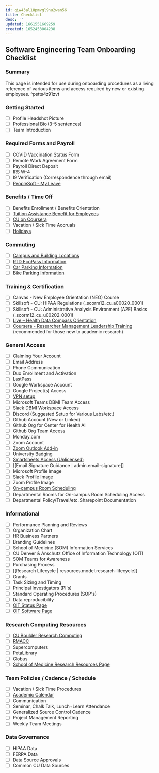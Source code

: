 ```yaml
---
id: qiw43al18pmvgl9nu2wan56
title: Checklist
desc: ''
updated: 1661551669259
created: 1652453004238
---
```

## Software Engineering Team Onboarding Checklist

### Summary

This page is intended for use during onboarding procedures as a living reference of various items and access required by new or existing employees. ^pstts4z91zvt

### Getting Started

- [ ] Profile Headshot Picture
- [ ] Professional Bio (3-5 sentences)
- [ ] Team Introduction

### Required Forms and Payroll

- [ ] COVID Vaccination Status Form
- [ ] Remote Work Agreement Form
- [ ] Payroll Direct Deposit
- [ ] IRS W-4
- [ ] I9 Verification (Correspondence through email)
- [ ] [PeopleSoft - My Leave](https://www.cu.edu/employee-services/payroll/self-service/my-leave)

### Benefits / Time Off

- [ ] Benefits Enrollment / Benefits Orientation
- [ ] [Tuition Assistance Benefit for Employees](https://www.cu.edu/employee-services/benefits-wellness/current-employee/tuition-assistance/tuition-assistance-benefit)
- [ ] [CU on Coursera](https://www.cu.edu/employee-services/professional-growth-training/learning/cu-coursera)
- [ ] Vacation / Sick Time Accruals
- [ ] [Holidays](https://www.cu.edu/employee-services/holidays)

### Commuting

- [ ] [Campus and Building Locations](https://www.cuanschutz.edu/about/cu-anschutz-map)
- [ ] [RTD EcoPass Information](https://www.cuanschutz.edu/offices/facilities-management/parking-transportation-maps/parking/rtd-eco-pass)
- [ ] [Car Parking Information](https://www.cuanschutz.edu/offices/facilities-management/parking-transportation-maps/parking/permit-parking)
- [ ] [Bike Parking Information](https://www.cuanschutz.edu/offices/facilities-management/parking-transportation-maps/parking/bikes-and-scooters)

### Training & Certification

- [ ] Canvas - New Employee Orientation (NEO) Course
- [ ] Skillsoft - CU: HIPAA Regulations (_scorm12_cu_a00020_0001)
- [ ] Skillsoft - CU: Administrative Analysis Environment (A2E) Basics (_scorm12_cu_u00202_0001)
- [ ] [Live – Health Data Compass Orientation](https://www.healthdatacompass.org/data-delivery-services/compass-orientation)
- [ ] [Coursera - Researcher Management Leadership Training](https://www.coursera.org/learn/researcher-management-leadership-training/) (recommended for those new to academic research)

### General Access

- [ ] Claiming Your Account
- [ ] Email Address
- [ ] Phone Communication
- [ ] Duo Enrollment and Activation
- [ ] LastPass
- [ ] Google Workspace Account
- [ ] Google Project(s) Access
- [ ] [VPN setup](https://www.ucdenver.edu/offices/office-of-information-technology/software/how-do-i-use/vpn-and-remote-access)
- [ ] Microsoft Teams DBMI Team Access
- [ ] Slack DBMI Workspace Access
- [ ] Discord (Suggested Setup for Various Labs/etc.)
- [ ] Github Account (New or Linked)
- [ ] Github Org for Center for Health AI
- [ ] Github Org Team Access
- [ ] Monday.com
- [ ] Zoom Account
- [ ] [Zoom Outlook Add-in](https://support.zoom.us/hc/en-us/articles/115005223126-Installing-the-Zoom-for-Outlook-add-in#h_e4f98edd-27ea-4f6b-a993-bdc5b8cc7d04)
- [ ] University Badging
- [ ] [Smartsheets Access (Unlicensed)](https://medschool.zendesk.com/hc/en-us/articles/1500003375301-Creating-an-Unlicensed-user-account)
- [ ] [[Email Signature Guidance | admin.email-signature]]
- [ ] Microsoft Profile Image
- [ ] Slack Profile Image
- [ ] Zoom Profile Image
- [ ] [On-campus Room Scheduling](https://schedule.ucdenver.edu/EmsWebApp/)
- [ ] Departmental Rooms for On-campus Room Scheduling Access
- [ ] Departmental Policy/Travel/etc. Sharepoint Documentation

### Informational

- [ ] Performance Planning and Reviews
- [ ] Organization Chart
- [ ] HR Business Partners
- [ ] Branding Guidelines
- [ ] School of Medicine (SOM) Information Services
- [ ] CU Denver & Anschutz Office of Information Technology (OIT)
- [ ] SOM Teams for Awareness
- [ ] Purchasing Process
- [ ] [[Research Lifecycle | resources.model.research-lifecycle]]
- [ ] Grants
- [ ] Task Sizing and Timing
- [ ] Principal Investigators (PI's)
- [ ] Standard Operating Procedures (SOP's)
- [ ] Data reproducibility
- [ ] [OIT Status Page](https://cu-anschutz-denver-oit.statuspage.io/)
- [ ] [OIT Software Page](https://www.ucdenver.edu/offices/office-of-information-technology/software)

### Research Computing Resources

- [ ] [CU Boulder Research Computing](https://colorado.edu/rc/resources)
- [ ] [RMACC](https://rmacc.org/)
- [ ] Supercomputers
- [ ] PetaLibrary
- [ ] Globus
- [ ] [School of Medicine Research Resources Page](https://som.ucdenver.edu/researchresources)

### Team Policies / Cadence / Schedule

- [ ] Vacation / Sick Time Procedures
- [ ] [Academic Calendar](https://www.cuanschutz.edu/registrar/academic-calendars)
- [ ] Communication
- [ ] Seminar, Chalk Talk, Lunch+Learn Attendance
- [ ] Generalized Source Control Cadence
- [ ] Project Management Reporting
- [ ] Weekly Team Meetings

### Data Governance

- [ ] HIPAA Data
- [ ] FERPA Data
- [ ] Data Source Approvals
- [ ] Common CU Data Sources
